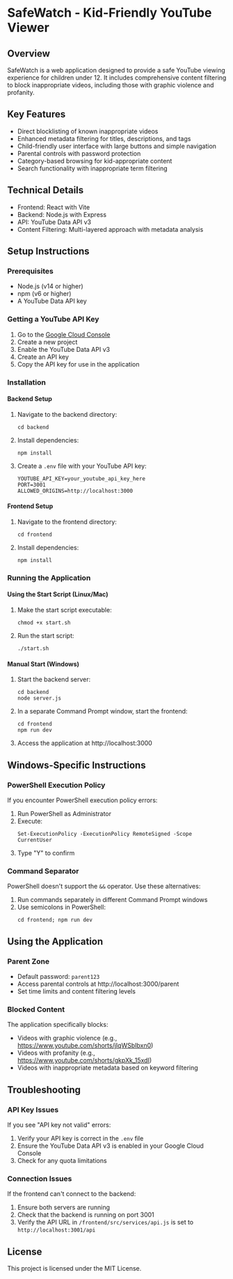 # SafeWatch - Kid-Friendly YouTube Viewer

## Overview
SafeWatch is a web application designed to provide a safe YouTube viewing experience for children under 12. It includes comprehensive content filtering to block inappropriate videos, including those with graphic violence and profanity.

## Key Features
- Direct blocklisting of known inappropriate videos
- Enhanced metadata filtering for titles, descriptions, and tags
- Child-friendly user interface with large buttons and simple navigation
- Parental controls with password protection
- Category-based browsing for kid-appropriate content
- Search functionality with inappropriate term filtering

## Technical Details
- Frontend: React with Vite
- Backend: Node.js with Express
- API: YouTube Data API v3
- Content Filtering: Multi-layered approach with metadata analysis

## Setup Instructions

### Prerequisites
- Node.js (v14 or higher)
- npm (v6 or higher)
- A YouTube Data API key

### Getting a YouTube API Key
1. Go to the [Google Cloud Console](https://console.cloud.google.com/)
2. Create a new project
3. Enable the YouTube Data API v3
4. Create an API key
5. Copy the API key for use in the application

### Installation

#### Backend Setup
1. Navigate to the backend directory:
   ```
   cd backend
   ```

2. Install dependencies:
   ```
   npm install
   ```

3. Create a `.env` file with your YouTube API key:
   ```
   YOUTUBE_API_KEY=your_youtube_api_key_here
   PORT=3001
   ALLOWED_ORIGINS=http://localhost:3000
   ```

#### Frontend Setup
1. Navigate to the frontend directory:
   ```
   cd frontend
   ```

2. Install dependencies:
   ```
   npm install
   ```

### Running the Application

#### Using the Start Script (Linux/Mac)
1. Make the start script executable:
   ```
   chmod +x start.sh
   ```

2. Run the start script:
   ```
   ./start.sh
   ```

#### Manual Start (Windows)
1. Start the backend server:
   ```
   cd backend
   node server.js
   ```

2. In a separate Command Prompt window, start the frontend:
   ```
   cd frontend
   npm run dev
   ```

3. Access the application at http://localhost:3000

## Windows-Specific Instructions

### PowerShell Execution Policy
If you encounter PowerShell execution policy errors:

1. Run PowerShell as Administrator
2. Execute:
   ```
   Set-ExecutionPolicy -ExecutionPolicy RemoteSigned -Scope CurrentUser
   ```
3. Type "Y" to confirm

### Command Separator
PowerShell doesn't support the `&&` operator. Use these alternatives:

1. Run commands separately in different Command Prompt windows
2. Use semicolons in PowerShell:
   ```
   cd frontend; npm run dev
   ```

## Using the Application

### Parent Zone
- Default password: `parent123`
- Access parental controls at http://localhost:3000/parent
- Set time limits and content filtering levels

### Blocked Content
The application specifically blocks:
- Videos with graphic violence (e.g., https://www.youtube.com/shorts/jIqWSbIbxn0)
- Videos with profanity (e.g., https://www.youtube.com/shorts/gkpXk_15xdI)
- Videos with inappropriate metadata based on keyword filtering

## Troubleshooting

### API Key Issues
If you see "API key not valid" errors:
1. Verify your API key is correct in the `.env` file
2. Ensure the YouTube Data API v3 is enabled in your Google Cloud Console
3. Check for any quota limitations

### Connection Issues
If the frontend can't connect to the backend:
1. Ensure both servers are running
2. Check that the backend is running on port 3001
3. Verify the API URL in `/frontend/src/services/api.js` is set to `http://localhost:3001/api`

## License
This project is licensed under the MIT License.
